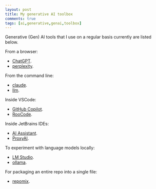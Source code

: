 ```yaml
---
layout: post
title: My generative AI toolbox
comments: true
tags: [ai,generative,genai,toolbox]
---
```


Generative (Gen) AI tools that I use on a regular basis currently are listed below.

From a browser:

- [ChatGPT](https://chatgpt.com/).
- [perplexity](https://www.perplexity.ai/).

From the command line:

- [claude](https://docs.anthropic.com/en/docs/claude-code/overview).
- [llm](https://llm.datasette.io/en/stable/).

Inside VSCode:

- [GitHub Copilot](https://code.visualstudio.com/docs/copilot/overview).
- [RooCode](https://roocode.com/).

Inside JetBrains IDEs:

- [AI Assistant](https://plugins.jetbrains.com/plugin/22282-jetbrains-ai-assistant).
- [ProxyAI](https://plugins.jetbrains.com/plugin/21056-proxyai).

To experiment with language models locally:

- [LM Studio](https://lmstudio.ai/).
- [ollama](https://ollama.com/).

For packaging an entire repo into a single file:

- [repomix](https://github.com/yamadashy/repomix).